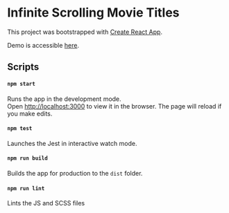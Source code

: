 # Infinite Scrolling Movie Titles

This project was bootstrapped with [Create React App](https://github.com/facebookincubator/create-react-app).

Demo is accessible [here](http://react-infinite-scroller.s3-website-us-east-1.amazonaws.com/index.html).

## Scripts

#### `npm start`

Runs the app in the development mode.<br>
Open [http://localhost:3000](http://localhost:3000) to view it in the browser. The page will reload if you make edits.<br>

#### `npm test`

Launches the Jest in interactive watch mode.<br>

#### `npm run build`

Builds the app for production to the `dist` folder.<br>

#### `npm run lint`
Lints the JS and SCSS files
